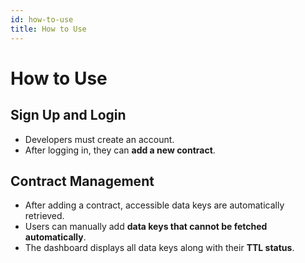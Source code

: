 ```yaml
---
id: how-to-use
title: How to Use
---
```


# **How to Use**

## **Sign Up and Login**

- Developers must create an account.
- After logging in, they can **add a new contract**.

## **Contract Management**

- After adding a contract, accessible data keys are automatically retrieved.
- Users can manually add **data keys that cannot be fetched automatically**.
- The dashboard displays all data keys along with their **TTL status**.
